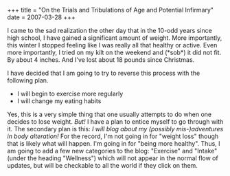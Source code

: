 +++
title = "On the Trials and Tribulations of Age and Potential Infirmary"
date = 2007-03-28
+++

I came to the sad realization the other day that in the 10-odd years since high school, I have gained a significant amount of weight. More importantly, this winter I stopped feeling like I was really all that healthy or active. Even more importantly, I tried on my kilt on the weekend and (\*sob\*) it did not fit. By about 4 inches. And I've lost about 18 pounds since Christmas.

I have decided that I am going to try to reverse this process with the following plan.

- I will begin to exercise more regularly
- I will change my eating habits

Yes, this is a very simple thing that one usually attempts to do when one decides to lose weight. _But!_ I have a plan to entice myself to go through with it. The secondary plan is this: _I will blog about my (possibly mis-)adventures in body alteration!_ For the record, I'm not going in for "weight loss" though that is likely what will happen. I'm going in for "being more healthy". Thus, I am going to add a few new categories to the blog: "Exercise" and "Intake" (under the heading "Wellness") which will not appear in the normal flow of updates, but will be checkable to all the world if they click on them.
